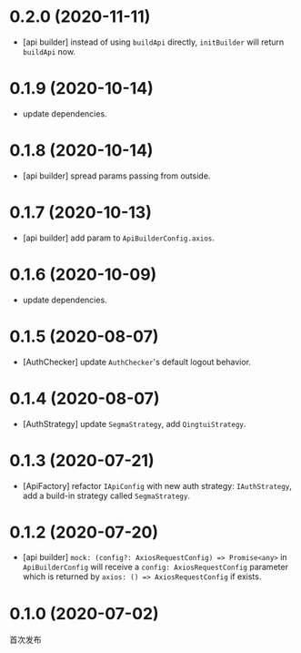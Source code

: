 # 0.2.0 (2020-11-11)

-   [api builder] instead of using `buildApi` directly, `initBuilder` will return `buildApi` now.

# 0.1.9 (2020-10-14)

-   update dependencies.

# 0.1.8 (2020-10-14)

-   [api builder] spread params passing from outside.

# 0.1.7 (2020-10-13)

-   [api builder] add param to `ApiBuilderConfig.axios`.

# 0.1.6 (2020-10-09)

-   update dependencies.

# 0.1.5 (2020-08-07)

-   [AuthChecker] update `AuthChecker`'s default logout behavior.

# 0.1.4 (2020-08-07)

-   [AuthStrategy] update `SegmaStrategy`, add `QingtuiStrategy`.

# 0.1.3 (2020-07-21)

-   [ApiFactory] refactor `IApiConfig` with new auth strategy: `IAuthStrategy`, add a build-in strategy called `SegmaStrategy`.

# 0.1.2 (2020-07-20)

-   [api builder] `mock: (config?: AxiosRequestConfig) => Promise<any>` in `ApiBuilderConfig` will receive a `config: AxiosRequestConfig` parameter which is returned by `axios: () => AxiosRequestConfig` if exists.

# 0.1.0 (2020-07-02)

首次发布
